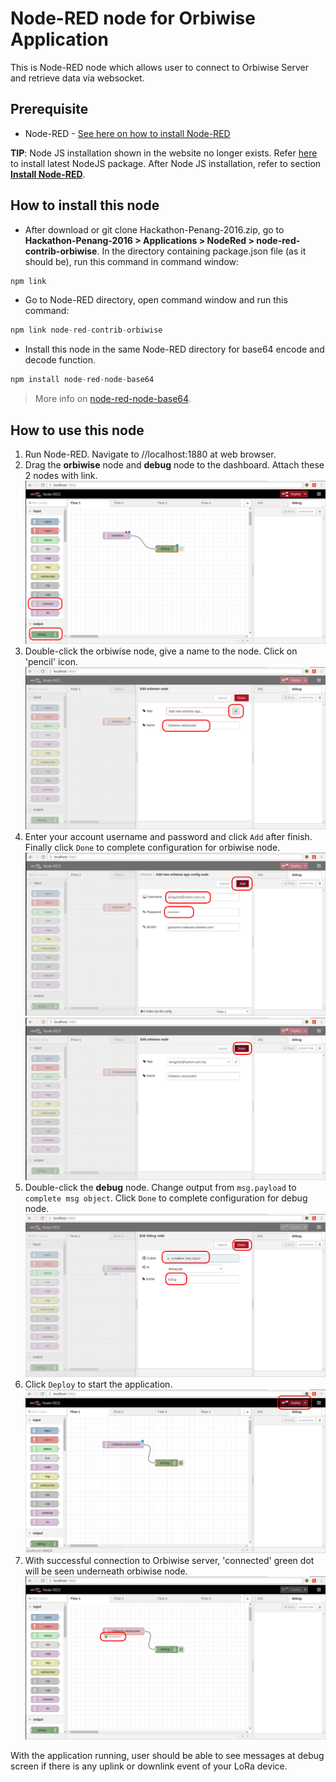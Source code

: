 # Node-RED node for Orbiwise Application
This is Node-RED node which allows user to connect to Orbiwise Server and retrieve data via websocket.

## Prerequisite
* Node-RED - [See here on how to install Node-RED](https://nodered.org/docs/getting-started/installation)

**TIP**: Node JS installation shown in the website no longer exists. Refer [here](https://nodejs.org/en/) to install latest NodeJS package. After Node JS installation, refer to section **[Install Node-RED](https://nodered.org/docs/getting-started/installation#install-node-red)**.

## How to install this node

* After download or git clone Hackathon-Penang-2016.zip, go to **Hackathon-Penang-2016 > Applications > NodeRed > node-red-contrib-orbiwise**. In the directory containing package.json file (as it should be), run this command in command window: 
```c
npm link
```
* Go to Node-RED directory, open command window and run this command: 
```c
npm link node-red-contrib-orbiwise
```
* Install this node in the same Node-RED directory for base64 encode and decode function.
```c
npm install node-red-node-base64
```
> More info on [node-red-node-base64](https://github.com/node-red/node-red-nodes/tree/master/parsers/base64).

## How to use this node

1. Run Node-RED. Navigate to //localhost:1880 at web browser.
2. Drag the **orbiwise** node and **debug** node to the dashboard. Attach these 2 nodes with link.
![alt tag](https://raw.githubusercontent.com/CytronTechnologies/Hackathon-Penang-2016/master/Applications/NodeRed/img/nodered1.png)
3. Double-click the orbiwise node, give a name to the node. Click on 'pencil' icon.
![alt tag](https://raw.githubusercontent.com/CytronTechnologies/Hackathon-Penang-2016/master/Applications/NodeRed/img/nodered2.png)
4. Enter your account username and password and click `Add` after finish. Finally click `Done` to complete configuration for orbiwise node.
![alt tag](https://raw.githubusercontent.com/CytronTechnologies/Hackathon-Penang-2016/master/Applications/NodeRed/img/nodered3.png)
![alt tag](https://raw.githubusercontent.com/CytronTechnologies/Hackathon-Penang-2016/master/Applications/NodeRed/img/nodered4.png)
5. Double-click the **debug** node. Change output from `msg.payload` to `complete msg object`. Click `Done` to complete configuration for debug node.
![alt tag](https://raw.githubusercontent.com/CytronTechnologies/Hackathon-Penang-2016/master/Applications/NodeRed/img/nodered5.png)
6. Click `Deploy` to start the application.
![alt tag](https://raw.githubusercontent.com/CytronTechnologies/Hackathon-Penang-2016/master/Applications/NodeRed/img/nodered6.png)
7. With successful connection to Orbiwise server, 'connected' green dot will be seen underneath orbiwise node.
![alt tag](https://raw.githubusercontent.com/CytronTechnologies/Hackathon-Penang-2016/master/Applications/NodeRed/img/nodered7.png)

With the application running, user should be able to see messages at debug screen if there is any uplink or downlink event of your LoRa device.
